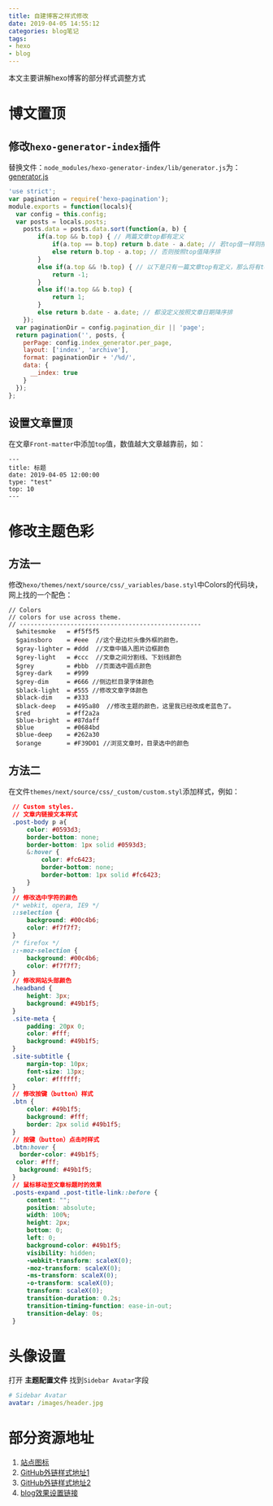 ```yaml
---
title: 自建博客之样式修改
date: 2019-04-05 14:55:12
categories: blog笔记
tags: 
- hexo
- blog
---
```


本文主要讲解hexo博客的部分样式调整方式

# 博文置顶

## 修改`hexo-generator-index`插件

替换文件：`node_modules/hexo-generator-index/lib/generator.js`为：[generator.js](<https://github.com/ehlxr/java-utils/blob/master/resources/generator.js>)

```js
'use strict';
var pagination = require('hexo-pagination');
module.exports = function(locals){
  var config = this.config;
  var posts = locals.posts;
    posts.data = posts.data.sort(function(a, b) {
        if(a.top && b.top) { // 两篇文章top都有定义
            if(a.top == b.top) return b.date - a.date; // 若top值一样则按照文章日期降序排
            else return b.top - a.top; // 否则按照top值降序排
        }
        else if(a.top && !b.top) { // 以下是只有一篇文章top有定义，那么将有top的排在前面（这里用异或操作居然不行233）
            return -1;
        }
        else if(!a.top && b.top) {
            return 1;
        }
        else return b.date - a.date; // 都没定义按照文章日期降序排
    });
  var paginationDir = config.pagination_dir || 'page';
  return pagination('', posts, {
    perPage: config.index_generator.per_page,
    layout: ['index', 'archive'],
    format: paginationDir + '/%d/',
    data: {
      __index: true
    }
  });
};
```

## 设置文章置顶

在文章`Front-matter`中添加`top`值，数值越大文章越靠前，如：

```code
---
title: 标题
date: 2019-04-05 12:00:00
type: "test"
top: 10
---
```

# 修改主题色彩

## 方法一

修改`hexo/themes/next/source/css/_variables/base.styl`中Colors的代码块，网上找的一个配色：

```properties
// Colors
// colors for use across theme.
// --------------------------------------------------
  $whitesmoke   = #f5f5f5
  $gainsboro    = #eee  //这个是边栏头像外框的颜色，
  $gray-lighter = #ddd  //文章中插入图片边框颜色
  $grey-light   = #ccc  //文章之间分割线、下划线颜色
  $grey         = #bbb  //页面选中圆点颜色
  $grey-dark    = #999
  $grey-dim     = #666 //侧边栏目录字体颜色
  $black-light  = #555 //修改文章字体颜色
  $black-dim    = #333
  $black-deep   = #495a80  //修改主题的颜色，这里我已经改成老蓝色了。
  $red          = #ff2a2a
  $blue-bright  = #87daff
  $blue         = #0684bd
  $blue-deep    = #262a30
  $orange       = #F39D01 //浏览文章时，目录选中的颜色
```

## 方法二

在文件`themes/next/source/css/_custom/custom.styl`添加样式，例如：

```css
 // Custom styles.
 // 文章内链接文本样式
 .post-body p a{
     color: #0593d3;
     border-bottom: none;
     border-bottom: 1px solid #0593d3;
     &:hover {
         color: #fc6423;
         border-bottom: none;
         border-bottom: 1px solid #fc6423;
     }
 }
 // 修改选中字符的颜色
 /* webkit, opera, IE9 */
 ::selection {
     background: #00c4b6;
     color: #f7f7f7;
 }
 /* firefox */
 ::-moz-selection {
     background: #00c4b6;
     color: #f7f7f7;
 }
 // 修改网站头部颜色
 .headband {
     height: 3px;
     background: #49b1f5;
 }
 .site-meta {
     padding: 20px 0;
     color: #fff;
     background: #49b1f5;
 }
 .site-subtitle {
     margin-top: 10px;
     font-size: 13px;
     color: #ffffff;
 }
 // 修改按键（button）样式
 .btn {
     color: #49b1f5;
     background: #fff;
     border: 2px solid #49b1f5;
 }
 // 按键（button）点击时样式
 .btn:hover {
   border-color: #49b1f5;
  color: #fff;
   background: #49b1f5;
 }
 // 鼠标移动至文章标题时的效果
 .posts-expand .post-title-link::before {
     content: "";
     position: absolute;
     width: 100%;
     height: 2px;
     bottom: 0;
     left: 0;
     background-color: #49b1f5;
     visibility: hidden;
     -webkit-transform: scaleX(0);
     -moz-transform: scaleX(0);
     -ms-transform: scaleX(0);
     -o-transform: scaleX(0);
     transform: scaleX(0);
     transition-duration: 0.2s;
     transition-timing-function: ease-in-out;
     transition-delay: 0s;
 }
```



# 头像设置

打开 **主题配置文件** 找到`Sidebar Avatar`字段

```yml
# Sidebar Avatar
avatar: /images/header.jpg
```



# 部分资源地址

1. [站点图标](<https://www.easyicon.net/>)
2. [GitHub外链样式地址1](<http://tholman.com/github-corners/>)
3. [GitHub外链样式地址2](<https://github.blog/2008-12-19-github-ribbons/>)
4. [blog效果设置链接](<https://www.jianshu.com/p/f054333ac9e6>)



